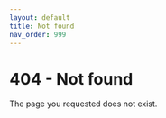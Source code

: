 ```yaml
---
layout: default
title: Not found
nav_order: 999
---
```


# 404 - Not found

The page you requested does not exist.
